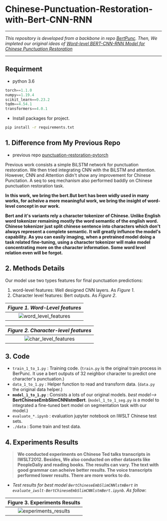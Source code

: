 # Chinese-Punctuation-Restoration-with-Bert-CNN-RNN

---

*This repository is developed from a backbone in repo [BertPunc](https://github.com/nkrnrnk/BertPunc). Then, We impleted our original ideas of [Word-level BERT-CNN-RNN Model for Chinese Punctuation Restoration](https://ieeexplore.ieee.org/document/9344889)*

---

## Requirment

- python 3.6

```python
torch==1.1.0
numpy==1.19.4
scikit_learn==0.23.2
tqdm==4.54.1
transformers==4.0.1
```

- Install packages for project.

```bash
pip install -r requirements.txt
```

## 1. Difference from My Previous Repo

- previous repo [punctuation-restoration-pytorch](https://github.com/yuboona/punctuation-restoration-pytorch)

Previous work consists a simple BiLSTM network for punctuation restoration. We then tried integrating CNN with the BiLSTM and attention. However, CNN and Attention didn't show any improvement for Chinese Punctation. A seq to seq mechanism also performed baddly on Chinese punctuation restoration task.

**In this work, we bring the bert.But bert has been widly used in many works, for acheive a more meaningful work, we bring the insight of word-level concept in our work.**

**Bert and it's variants rely a character tokenizer of Chinese. Unlike English word tokenizer remaining mostly the word semantic of the english word. Chinese tokenizer just split chinese sentence into characters which don't always represent a complete semantic. It will greatly influnce the model's capability. As you can easily imaging, when a pretrained model  doing a task related fine-tuning, using a character tokenizer will make model concentrating more on the character information. Some word level relation even will be forgot.**

## 2. Methods Details

Our model use two types features for final punctuation predictions:

1. word-level features: Well designed CNN layers. As *Figure 1*.
2. Character level features: Bert outputs. As *Figure 2*.

|*Figure 1. Word-Level features*|
|:-:|
|![word_level_features](./img/CNN_features_small.png)|

|*Figure 2. Character-level features*|
|:-:|
|![char_level_features](img/char_level_features.png)|

## 3. Code

- `train_1_to_1.py` : Training code. (`train.py` is the original train process in BerPunc. It use a bert outputs of 32 neighbor character to predict one character's punctuation.)
- `data_1_to_1.py` : Helper function to read and transform data. (`data.py` the original data helper.)
- **`model_1_to_1.py`** : Consists a lots of our original models. *best model-->* **BertChineseEmbSlimCNNlstmBert**. (`model_1_to_1_seg.py` is a model to integrated a fine-tuned bert model on segmentation task with our model.)
- `evaluate_*.ipynb` : evaluation jupyter notebook on IWSLT Chinese test sets.
- `./data` : Some train and test data.

## 4. Experiments Results

> **We conducted experiments on Chinese Ted talks transcripts in IWSLT2012. Besides, We also conducted on other datasets like PeopleDaliy and reading books. The results can vary. The text with good grammar can acheive better results. The voice transcripts performed lower results. There are more works to do.**

- *Test results for best model `BertChineseEmbSlimCNNlstmBert` in `evaluate_iwslt-BertChineseEmbSlimCNNlstmBert.ipynb`. As follow*:

|Figure 3. Experiments Results|
|:-:|
|![experiments_results](./img/experiments_result.png)|
